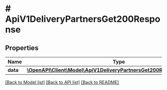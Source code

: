 # # ApiV1DeliveryPartnersGet200Response

## Properties

Name | Type | Description | Notes
------------ | ------------- | ------------- | -------------
**data** | [**\OpenAPI\Client\Model\ApiV1DeliveryPartnersGet200ResponseDataInner[]**](ApiV1DeliveryPartnersGet200ResponseDataInner.md) |  | [optional]

[[Back to Model list]](../../README.md#models) [[Back to API list]](../../README.md#endpoints) [[Back to README]](../../README.md)
